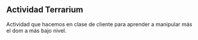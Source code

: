 ## Actividad Terrarium

Actividad que hacemos en clase de cliente para aprender a manipular más el dom a más bajo nivel.